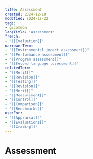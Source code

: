 ```yaml
---
title: Assessment
created: 2024-12-18
modified: 2024-12-22
tags:
- gccommon
longTitle: 'Assessment'
french:
- "[[Evaluation]]"
narrowerTerm:
- "[[Environmental impact assessment]]"
- "[[Performance assessment]]"
- "[[Program assessment]]"
- "[[Second language assessment]]"
relatedTerm:
- "[[Merit]]"
- "[[Revision]]"
- "[[Testing]]"
- "[[Revision]]"
- "[[Merit]]"
- "[[Measurement]]"
- "[[Control]]"
- "[[Comparison]]"
- "[[Benchmarks]]"
usedFor:
- "[[Appraisal]]"
- "[[Evaluations]]"
- "[[Grading]]"
---
```

# Assessment
